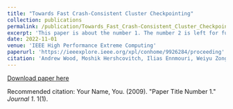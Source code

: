 ```yaml
---
title: "Towards Fast Crash-Consistent Cluster Checkpointing"
collection: publications
permalink: /publication/Towards_Fast_Crash-Consistent_Cluster_Checkpointing 
excerpt: 'This paper is about the number 1. The number 2 is left for future work.'
date: 2022-11-01
venue: 'IEEE High Performance Extreme Computing'
paperurl: 'https://ieeexplore.ieee.org/xpl/conhome/9926284/proceeding'
citation: 'Andrew Wood, Moshik Hershcovitch, Ilias Ennmouri, Weiyu Zong, Saurav Chennuri, Sarel Cohen, Swaminathan Sundararaman, Daniel Waddington, Peter Chin. (2020). &quot;Paper Title Number 1.&quot; <i>IEEE High Performance Extreme Computing</i>. 1(1).'
---
```

<!-- This paper is about the number 1. The number 2 is left for future work. -->

[Download paper here](http://academicpages.github.io/files/paper1.pdf)

Recommended citation: Your Name, You. (2009). "Paper Title Number 1." <i>Journal 1</i>. 1(1).